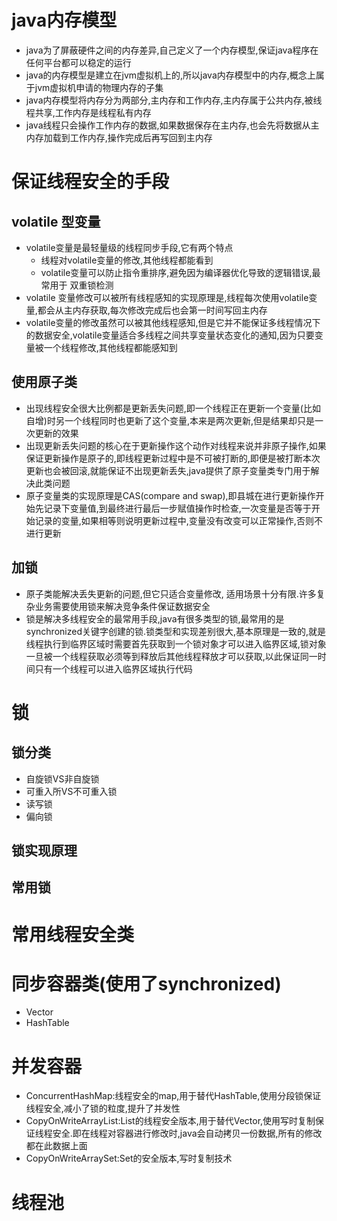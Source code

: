 # java内存模型
+ java为了屏蔽硬件之间的内存差异,自己定义了一个内存模型,保证java程序在任何平台都可以稳定的运行
+ java的内存模型是建立在jvm虚拟机上的,所以java内存模型中的内存,概念上属于jvm虚拟机申请的物理内存的子集
+ java内存模型将内存分为两部分,主内存和工作内存,主内存属于公共内存,被线程共享,工作内存是线程私有内存
+ java线程只会操作工作内存的数据,如果数据保存在主内存,也会先将数据从主内存加载到工作内存,操作完成后再写回到主内存

# 保证线程安全的手段
## volatile 型变量
+ volatile变量是最轻量级的线程同步手段,它有两个特点
    - 线程对volatile变量的修改,其他线程都能看到
    - volatile变量可以防止指令重排序,避免因为编译器优化导致的逻辑错误,最常用于 双重锁检测
+ volatile 变量修改可以被所有线程感知的实现原理是,线程每次使用volatile变量,都会从主内存获取,每次修改完成后也会第一时间写回主内存
+ volatile变量的修改虽然可以被其他线程感知,但是它并不能保证多线程情况下的数据安全,volatile变量适合多线程之间共享变量状态变化的通知,因为只要变量被一个线程修改,其他线程都能感知到

## 使用原子类
+ 出现线程安全很大比例都是更新丢失问题,即一个线程正在更新一个变量(比如自增)时另一个线程同时也更新了这个变量,本来是两次更新,但是结果却只是一次更新的效果
+ 出现更新丢失问题的核心在于更新操作这个动作对线程来说并非原子操作,如果保证更新操作是原子的,即线程更新过程中是不可被打断的,即便是被打断本次更新也会被回滚,就能保证不出现更新丢失,java提供了原子变量类专门用于解决此类问题
+ 原子变量类的实现原理是CAS(compare and swap),即县城在进行更新操作开始先记录下变量值,到最终进行最后一步赋值操作时检查,一次变量是否等于开始记录的变量,如果相等则说明更新过程中,变量没有改变可以正常操作,否则不进行更新
 
## 加锁
+ 原子类能解决丢失更新的问题,但它只适合变量修改, 适用场景十分有限.许多复杂业务需要使用锁来解决竞争条件保证数据安全
+ 锁是解决多线程安全的最常用手段,java有很多类型的锁,最常用的是synchronized关键字创建的锁.锁类型和实现差别很大,基本原理是一致的,就是线程执行到临界区域时需要首先获取到一个锁对象才可以进入临界区域,锁对象一旦被一个线程获取必须等到释放后其他线程释放才可以获取,以此保证同一时间只有一个线程可以进入临界区域执行代码


# 锁
## 锁分类
+ 自旋锁VS非自旋锁
+ 可重入所VS不可重入锁
+ 读写锁
+ 偏向锁

## 锁实现原理


## 常用锁



# 常用线程安全类



# 同步容器类(使用了synchronized)
+ Vector
+ HashTable

# 并发容器
+ ConcurrentHashMap:线程安全的map,用于替代HashTable,使用分段锁保证线程安全,减小了锁的粒度,提升了并发性
+ CopyOnWriteArrayList:List的线程安全版本,用于替代Vector,使用写时复制保证线程安全.即在线程对容器进行修改时,java会自动拷贝一份数据,所有的修改都在此数据上面
+ CopyOnWriteArraySet:Set的安全版本,写时复制技术



# 线程池